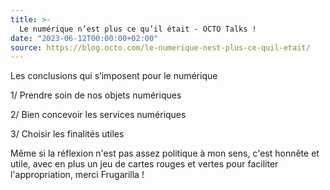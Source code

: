 ```yaml
---
title: >-
  Le numérique n’est plus ce qu’il était - OCTO Talks !
date: "2023-06-12T00:00:00+02:00"
source: https://blog.octo.com/le-numerique-nest-plus-ce-quil-etait/
---
```


Les conclusions qui s’imposent pour le numérique 

1/ Prendre soin de nos objets numériques

2/ Bien concevoir les services numériques

3/ Choisir les finalités utiles 

Même si la réflexion n'est pas assez politique à mon sens, c'est honnête et utile, avec en plus un jeu de cartes rouges et vertes pour faciliter l'appropriation, merci Frugarilla !